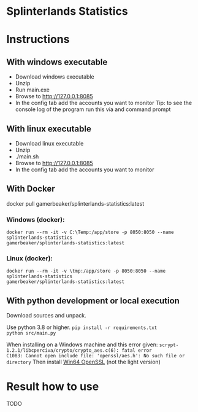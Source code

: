 # Splinterlands Statistics

# Instructions
## With windows executable
* Download windows executable
* Unzip
* Run main.exe
* Browse to http://127.0.0.1:8085 
* In the config tab add the accounts you want to monitor
Tip: to see the console log of the program run this via and command prompt

## With linux executable
* Download linux executable
* Unzip
* ./main.sh
* Browse to http://127.0.0.1:8085 
* In the config tab add the accounts you want to monitor

## With Docker 
docker pull gamerbeaker/splinterlands-statistics:latest

### Windows (docker):
<code>docker run --rm -it -v C:\Temp\:/app/store -p 8050:8050 --name splinterlands-statistics gamerbeaker/splinterlands-statistics:latest</code>

### Linux (docker):
<code>docker run --rm -it -v \tmp\:/app/store -p 8050:8050 --name splinterlands-statistics gamerbeaker/splinterlands-statistics:latest</code>

## With python development or local execution
Download sources and unpack. 

Use python 3.8 or higher.
<code>pip install -r requirements.txt
python src/main.py</code>

When installing on a Windows machine and this error given: 
<code>scrypt-1.2.1/libcperciva/crypto/crypto_aes.c(6): fatal error C1083: Cannot open include file: 'openssl/aes.h': No such file or directory</code>
Then install [Win64 OpenSSL](https://slproweb.com/products/Win32OpenSSL.html) (not the light version)

# Result how to use
TODO

